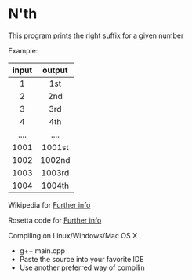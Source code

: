 # N'th
This program prints the right suffix for a given number

Example:

|input| output |
|:-:|  :-:   |
|1|   1st  |
|2|   2nd  |
|3|   3rd  |
|4|   4th  |
|....|  ....  |
|1001|   1001st  |
|1002|   1002nd  |
|1003|   1003rd  |
|1004|   1004th  |

Wikipedia for [Further info](https://en.wikipedia.org/wiki/Ordinal_number_(linguistics))

Rosetta code for [Further info](http://rosettacode.org/wiki/N%27th)

Compiling on Linux/Windows/Mac OS X
  - g++ main.cpp
  - Paste the source into your favorite IDE
  - Use another preferred way of compilin
